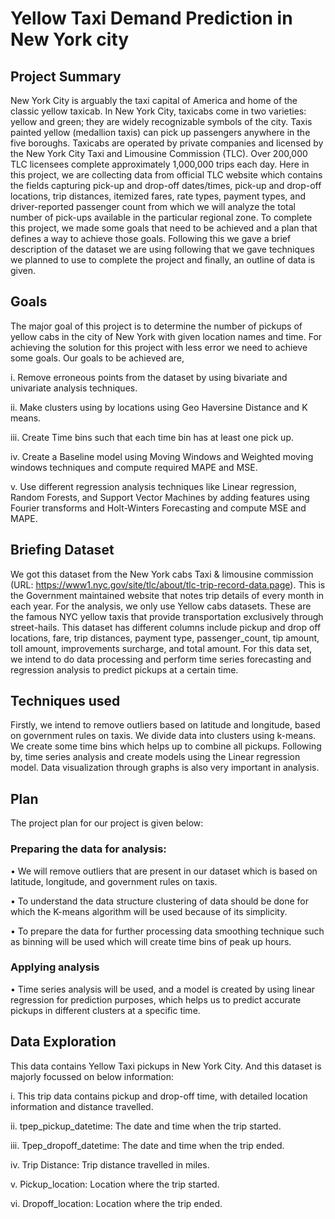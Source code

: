 
# Yellow Taxi Demand Prediction in New York city


## Project Summary
New York City is arguably the taxi capital of America and home of the classic yellow taxicab. In New York City, taxicabs come in two varieties: yellow and green; they are widely recognizable symbols of the city. Taxis painted yellow (medallion taxis) can pick up passengers anywhere in the five boroughs. Taxicabs are operated by private companies and licensed by the New York City Taxi and Limousine Commission (TLC). Over 200,000 TLC licensees complete approximately 1,000,000 trips each day. Here in this project, we are collecting data from official TLC website which contains the fields capturing pick-up and drop-off dates/times, pick-up and drop-off locations, trip distances, itemized fares, rate types, payment types, and driver-reported passenger count from which we will analyze the total number of pick-ups available in the particular regional zone. To complete this project, we made some goals that need to be achieved and a plan that defines a way to achieve those goals. Following this we gave a brief description of the dataset we are using following that we gave techniques we planned to use to complete the project and finally, an outline of data is given.
## Goals
The major goal of this project is to determine the number of pickups of yellow cabs in the city of New York with given location names and time. For achieving the solution for this project with less error we need to achieve some goals.
Our goals to be achieved are,

i.	Remove erroneous points from the dataset by using bivariate and univariate analysis techniques.

ii.	Make clusters using by locations using Geo Haversine Distance and K means.

iii.	Create Time bins such that each time bin has at least one pick up. 

iv.	Create a Baseline model using Moving Windows and Weighted moving windows techniques and compute required MAPE and MSE.

v.	Use different regression analysis techniques like Linear regression, Random Forests, and Support Vector Machines by adding features using Fourier transforms and Holt-Winters Forecasting and compute MSE and MAPE.
## Briefing Dataset 
We got this dataset from the New York cabs Taxi & limousine commission (URL: https://www1.nyc.gov/site/tlc/about/tlc-trip-record-data.page). This is the Government maintained website that notes trip details of every month in each year.  For the analysis, we only use Yellow cabs datasets. These are the famous NYC yellow taxis that provide transportation exclusively through street-hails. This dataset has different columns include pickup and drop off locations, fare, trip distances, payment type, passenger_count, tip amount, toll amount, improvements surcharge, and total amount. For this data set, we intend to do data processing and perform time series forecasting and regression analysis to predict pickups at a certain time.


## Techniques used
Firstly, we intend to remove outliers based on latitude and longitude, based on government rules on taxis. We divide data into clusters using k-means. We create some time bins which helps up to combine all pickups. Following by, time series analysis and create models using the Linear regression model. Data visualization through graphs is also very important in analysis.
## Plan
The project plan for our project is given below:

### Preparing the data for analysis:

•	We will remove outliers that are present in our dataset which is based on latitude, longitude, and government rules on taxis.

•	To understand the data structure clustering of data should be done for which the K-means algorithm will be used because of its simplicity.

•	To prepare the data for further processing data smoothing technique such as binning will be used which will create time bins of peak up hours.

### Applying analysis 

•	Time series analysis will be used, and a model is created by using linear regression for prediction purposes, which helps us to predict accurate pickups in different clusters at a specific time.

## Data Exploration
This data contains Yellow Taxi pickups in New York City. And this dataset is majorly focussed on below information:

i.	This trip data contains pickup and drop-off time, with detailed location information and distance travelled.

ii.	tpep_pickup_datetime: The date and time when the trip started.

iii.	Tpep_dropoff_datetime: The date and time when the trip ended.

iv.	Trip Distance: Trip distance travelled in miles.

v.	Pickup_location: Location where the trip started.

vi.	Dropoff_location: Location where the trip ended.


